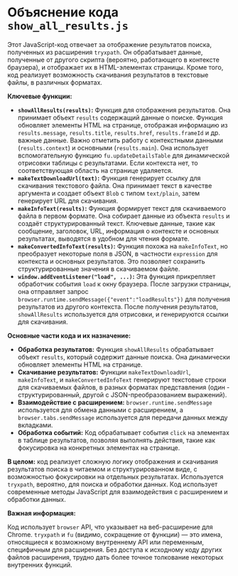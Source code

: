 # Объяснение кода `show_all_results.js`

Этот JavaScript-код отвечает за отображение результатов поиска, полученных из расширения `tryxpath`.  Он обрабатывает данные, полученные от другого скрипта (вероятно, работающего в контексте браузера), и отображает их в HTML-элементах страницы.  Кроме того, код реализует возможность скачивания результатов в текстовые файлы, в различных форматах.

**Ключевые функции:**

* **`showAllResults(results)`:** Функция для отображения результатов. Она принимает объект `results` содержащий данные о поиске.  Функция обновляет элементы HTML на странице, отображая информацию из `results.message`, `results.title`, `results.href`, `results.frameId` и др. важные данные. Важно отметить работу с контекстными данными (`results.context`) и основными (`results.main`).  Она использует вспомогательную функцию `fu.updateDetailsTable` для динамической отрисовки таблицы с результатами.  Если контекста нет, то соответствующая область на странице удаляется.
* **`makeTextDownloadUrl(text)`:** Функция генерирует ссылку для скачивания текстового файла.  Она принимает текст в качестве аргумента и создает объект `Blob` с типом `text/plain`, затем генерирует URL для скачивания.
* **`makeInfoText(results)`:** Функция формирует текст для скачиваемого файла в первом формате.  Она собирает данные из объекта `results` и создаёт структурированный текст.  Ключевые данные, такие как сообщение, заголовок, URL, информация о контексте и основных результатах, выводятся в удобном для чтения формате.
* **`makeConvertedInfoText(results)`:**  Функция похожа на `makeInfoText`, но преобразует некоторые поля в JSON, в частности `expression` для контекста и основных результатов.  Это позволяет сохранить структурированные значения в скачиваемом файле.
* **`window.addEventListener("load", ...)`:**  Эта функция прикрепляет обработчик события `load` к окну браузера.  После загрузки страницы, она отправляет запрос `browser.runtime.sendMessage({"event":"loadResults"})`  для получения результатов из другого контекста. После получения результатов, `showAllResults` используется для отрисовки, и генерируются ссылки для скачивания.

**Основные части кода и их назначение:**

* **Обработка результатов:** Функция `showAllResults` обрабатывает объект `results`, который содержит данные поиска.  Она динамически обновляет элементы HTML на странице.
* **Скачивание результатов:** Функции `makeTextDownloadUrl`, `makeInfoText`, и `makeConvertedInfoText`  генерируют текстовые строки для скачиваемых файлов, в разных форматах представления (один - структурированный, другой с JSON-преобразованием выражений).
* **Взаимодействие с расширением:** `browser.runtime.sendMessage` используется для обмена данными с расширением, а `browser.tabs.sendMessage` используется для передачи данных между вкладками.
* **Обработка событий:** Код обрабатывает события `click` на элементах в таблице результатов, позволяя выполнять действия, такие как фокусировка на конкретных элементах на странице.


**В целом:** код реализует сложную логику отображения и скачивания результатов поиска в читаемом и структурированном виде, с возможностью фокусировки на отдельных результатах. Используется `tryxpath`, вероятно, для поиска и обработки данных. Код использует современные методы JavaScript для взаимодействия с расширением и обработки данных.

**Важная информация:**

Код использует `browser` API, что указывает на веб-расширение для Chrome.  `tryxpath` и `fu` (видимо, сокращение от функции) — это имена, относящиеся к возможному внутреннему API или переменным, специфичным для расширения.  Без доступа к исходному коду других файлов расширения, трудно дать более точное толкование некоторых внутренних функций.